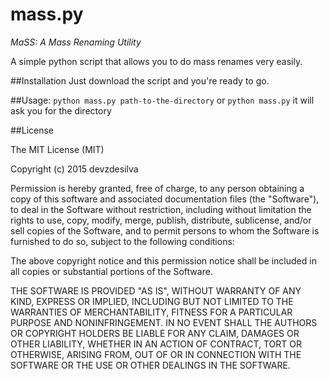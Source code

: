 # mass.py
*MaSS: A Mass Renaming Utility*

A simple python script that allows you to do mass renames very easily.

##Installation
Just download the script and you're ready to go.

##Usage:
`python mass.py path-to-the-directory`
or
`python mass.py`
it will ask you for the directory

##License

The MIT License (MIT)

Copyright (c) 2015 devzdesilva

Permission is hereby granted, free of charge, to any person obtaining a copy
of this software and associated documentation files (the "Software"), to deal
in the Software without restriction, including without limitation the rights
to use, copy, modify, merge, publish, distribute, sublicense, and/or sell
copies of the Software, and to permit persons to whom the Software is
furnished to do so, subject to the following conditions:

The above copyright notice and this permission notice shall be included in all
copies or substantial portions of the Software.

THE SOFTWARE IS PROVIDED "AS IS", WITHOUT WARRANTY OF ANY KIND, EXPRESS OR
IMPLIED, INCLUDING BUT NOT LIMITED TO THE WARRANTIES OF MERCHANTABILITY,
FITNESS FOR A PARTICULAR PURPOSE AND NONINFRINGEMENT. IN NO EVENT SHALL THE
AUTHORS OR COPYRIGHT HOLDERS BE LIABLE FOR ANY CLAIM, DAMAGES OR OTHER
LIABILITY, WHETHER IN AN ACTION OF CONTRACT, TORT OR OTHERWISE, ARISING FROM,
OUT OF OR IN CONNECTION WITH THE SOFTWARE OR THE USE OR OTHER DEALINGS IN THE
SOFTWARE.

